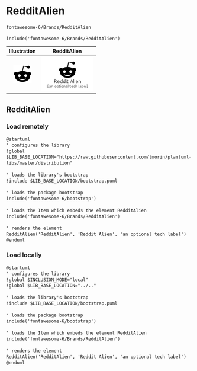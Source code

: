 # RedditAlien


```text
fontawesome-6/Brands/RedditAlien
```

```text
include('fontawesome-6/Brands/RedditAlien')
```



| Illustration | RedditAlien |
| :---: | :---: |
| ![illustration for Illustration](../../fontawesome-6/Brands/RedditAlien.png) | ![illustration for RedditAlien](../../fontawesome-6/Brands/RedditAlien.Local.png) |




## RedditAlien

### Load remotely
```plantuml
@startuml
' configures the library
!global $LIB_BASE_LOCATION="https://raw.githubusercontent.com/tmorin/plantuml-libs/master/distribution"

' loads the library's bootstrap
!include $LIB_BASE_LOCATION/bootstrap.puml

' loads the package bootstrap
include('fontawesome-6/bootstrap')

' loads the Item which embeds the element RedditAlien
include('fontawesome-6/Brands/RedditAlien')

' renders the element
RedditAlien('RedditAlien', 'Reddit Alien', 'an optional tech label')
@enduml
```

### Load locally
```plantuml
@startuml
' configures the library
!global $INCLUSION_MODE="local"
!global $LIB_BASE_LOCATION="../.."

' loads the library's bootstrap
!include $LIB_BASE_LOCATION/bootstrap.puml

' loads the package bootstrap
include('fontawesome-6/bootstrap')

' loads the Item which embeds the element RedditAlien
include('fontawesome-6/Brands/RedditAlien')

' renders the element
RedditAlien('RedditAlien', 'Reddit Alien', 'an optional tech label')
@enduml
```

